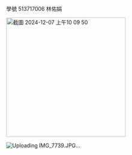 學號  513717006 林佑娟

<img width="318" alt="截圖 2024-12-07 上午10 09 50" src="https://github.com/user-attachments/assets/c4a63720-f13f-47d5-85ad-b1aba16e390e">

![Uploading IMG_7739.JPG…]()
